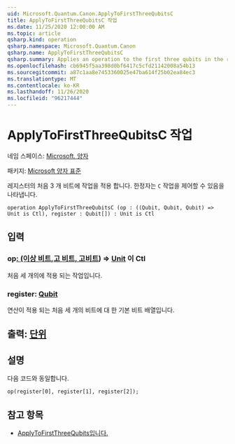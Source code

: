 ```yaml
---
uid: Microsoft.Quantum.Canon.ApplyToFirstThreeQubitsC
title: ApplyToFirstThreeQubitsC 작업
ms.date: 11/25/2020 12:00:00 AM
ms.topic: article
qsharp.kind: operation
qsharp.namespace: Microsoft.Quantum.Canon
qsharp.name: ApplyToFirstThreeQubitsC
qsharp.summary: Applies an operation to the first three qubits in the register. The modifier `C` indicates that the operation is controllable.
ms.openlocfilehash: cb6945f5aa398d0bf6417c5cfd21142008a54b13
ms.sourcegitcommit: a87c1aa8e7453360025e47ba614f25b02ea84ec3
ms.translationtype: MT
ms.contentlocale: ko-KR
ms.lasthandoff: 11/26/2020
ms.locfileid: "96217444"
---
```

# <a name="applytofirstthreequbitsc-operation"></a>ApplyToFirstThreeQubitsC 작업

네임 스페이스: [Microsoft. 양자](xref:Microsoft.Quantum.Canon)

패키지: [Microsoft 양자 표준](https://nuget.org/packages/Microsoft.Quantum.Standard)


레지스터의 처음 3 개 비트에 작업을 적용 합니다.
한정자는 `C` 작업을 제어할 수 있음을 나타냅니다.

```qsharp
operation ApplyToFirstThreeQubitsC (op : ((Qubit, Qubit, Qubit) => Unit is Ctl), register : Qubit[]) : Unit is Ctl
```


## <a name="input"></a>입력

### <a name="op--qubitqubitqubit--unit--is-ctl"></a>op[: (이상 비트](xref:microsoft.quantum.lang-ref.qubit),[고 비트, 고](xref:microsoft.quantum.lang-ref.qubit)[비트](xref:microsoft.quantum.lang-ref.qubit)) => [Unit](xref:microsoft.quantum.lang-ref.unit) 이 Ctl

처음 세 개의에 적용 되는 작업입니다.


### <a name="register--qubit"></a>register: [Qubit](xref:microsoft.quantum.lang-ref.qubit)

연산이 적용 되는 처음 세 개의 비트에 대 한 기본 비트 배열입니다.



## <a name="output--unit"></a>출력: [단위](xref:microsoft.quantum.lang-ref.unit)



## <a name="remarks"></a>설명

다음 코드와 동일합니다.

```qsharp
op(register[0], register[1], register[2]);
```

## <a name="see-also"></a>참고 항목

- [ApplyToFirstThreeQubits입니다.](xref:Microsoft.Quantum.Canon.ApplyToFirstThreeQubits)